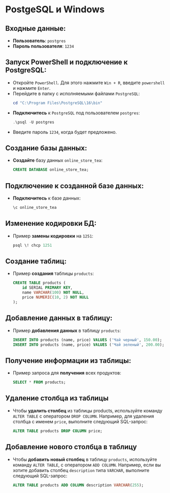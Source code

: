 # PostgeSQL и Windows
## Входные данные:
- **Пользователь**: `postgres`
- **Пароль пользователя**: `1234`

## Запуск PowerShell и подключение к PostgreSQL:
- Откройте `PowerShell`. Для этого нажмите `Win + R`, введите `powershell` и нажмите `Enter`.
- Перейдите в папку с исполняемыми файлами `PostgreSQL`:
    ```powershell
    cd "C:\Program Files\PostgreSQL\16\bin"
    ```
- **Подключитесь** к `PostgreSQL` под пользователем `postgres`:
    ```powershell
    .\psql -U postgres
    ```
- Введите пароль `1234`, когда будет предложено.
## Создание базы данных:
- **Создайте** базу данных `online_store_tea`:
    ```sql
    CREATE DATABASE online_store_tea;
    ```
## Подключение к созданной базе данных:
- **Подключитесь** к базе данных:
    ```sql
    \c online_store_tea
    ```
## Изменение кодировки БД:
- Пример **замены кодировки** на `1251`:
    ```sql
    psql \! chcp 1251
    ```
## Создание таблиц:
- Пример **создания** таблицы `products`:
    ```sql
    CREATE TABLE products (
        id SERIAL PRIMARY KEY,
        name VARCHAR(100) NOT NULL,
        price NUMERIC(10, 2) NOT NULL
    );
    ```
## Добавление данных в таблицу:
- Пример **добавления данных** в таблицу `products`:
    ```sql
    INSERT INTO products (name, price) VALUES ('Чай черный', 150.00);
    INSERT INTO products (name, price) VALUES ('Чай зеленый', 200.00);
    ```
## Получение информации из таблицы:
- Пример запроса для **получения** всех продуктов:
    ```sql
    SELECT * FROM products;
    ```
## Удаление столбца из таблицы
- Чтобы **удалить столбец** из таблицы products, используйте команду `ALTER TABLE` с оператором `DROP COLUMN`. Например, для удаления столбца с именем `price`, выполните следующий SQL-запрос:
    ```sql
    ALTER TABLE products DROP COLUMN price;
    ```

## Добавление нового столбца в таблицу
- Чтобы **добавить новый столбец** в таблицу `products`, используйте команду `ALTER TABLE`, с оператором `ADD COLUMN`. Например, если вы хотите добавить столбец `description` типа `VARCHAR`, выполните следующий SQL-запрос:
    ```sql
    ALTER TABLE products ADD COLUMN description VARCHAR(255);
    ```